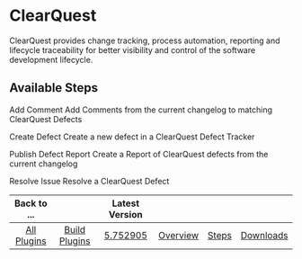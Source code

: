 
ClearQuest
==========


ClearQuest provides change tracking, process automation, reporting and lifecycle traceability for better visibility and control of the software development lifecycle.



Available Steps
---------------


Add Comment Add Comments from the current changelog to matching ClearQuest Defects


Create Defect Create a new defect in a ClearQuest Defect Tracker


Publish Defect Report Create a Report of ClearQuest defects from the current changelog


Resolve Issue Resolve a ClearQuest Defect





|Back to ...||Latest Version||||
| :---: | :---: | :---: | :---: | :---: | :---: |
|[All Plugins](../../index.md)|[Build Plugins](../README.md)|[5.752905](https://raw.githubusercontent.com/UrbanCode/IBM-UCB-PLUGINS/main/files/ClearQuest/ClearQuest-5.752905.zip)|[Overview](overview.md)|[Steps](steps.md)|[Downloads](downloads.md)|
